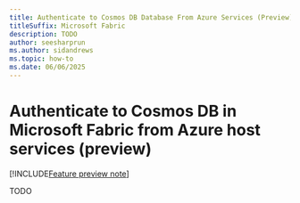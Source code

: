 ```yaml
---
title: Authenticate to Cosmos DB Database From Azure Services (Preview)
titleSuffix: Microsoft Fabric
description: TODO
author: seesharprun
ms.author: sidandrews
ms.topic: how-to
ms.date: 06/06/2025
---
```


# Authenticate to Cosmos DB in Microsoft Fabric from Azure host services (preview)

[!INCLUDE[Feature preview note](../../includes/feature-preview-note.md)]

TODO
